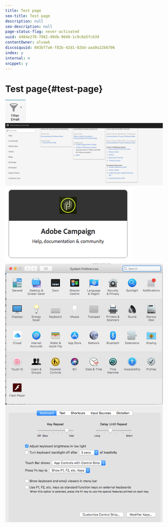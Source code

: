 ```yaml
---
title: Test page
seo-title: Test page
description: null
seo-description: null
page-status-flag: never-activated
uuid: 4484e270-7982-49db-9648-1c9c0a5fcb39
contentOwner: alvawb
discoiquuid: 803bf7a6-f82b-42d1-92bd-aaa9a22b6706
index: y
internal: n
snippet: y
---
```


# Test page{#test-page}

 ![](assets/screen_shot_2018-03-21at084300.png) ![](assets/screen_shot_2018-03-21at084428.png) ![](assets/screen_shot_2018-03-21at084727.png) ![](assets/screen_shot_2018-03-21at084508.png) ![](assets/screen_shot_2018-03-21at084830.png)

